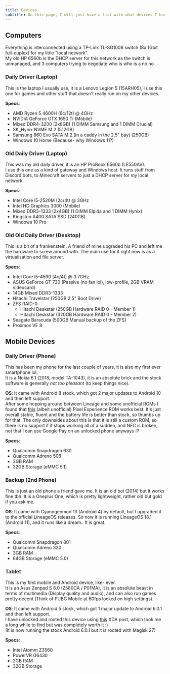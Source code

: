 ```yaml
---
title: Devices
subtitle: On this page, I will just have a list with what devices I have and use and their specs :)
---
```


<!-- THIS SITE IS LICENSED UNDER THE CIR-LICENSE. FOR MORE INFO VISIT https://github.com/Yuri010/CIR-License/
ORIGINAL CAN BE FOUND AT https://github.com/Yuri010/CIR-License/blob/main/License.md -->

## Computers
Everything is interconnected using a TP-Link TL-SG1008 switch (8x 1Gbit full-duplex) for my little "local network".\
My old HP 6560b is the DHCP server for this network as the switch is unmanaged, and 3 computers trying to negotiate who is who is a no no

### Daily Driver (Laptop)
This is the laptop I usually use, it is a Lenovo Legion 5 (15ARH05),
I use this one for games and other stuff that doesn't really run on my other devices.

**Specs**:
 - AMD Ryzen 5 4600H (6c/12t) @ 4GHz
 - NVIDIA GeForce GTX 1650 Ti (Mobile)
 - Mixed DDR4-3200 (2x8GB) (1 DIMM Samsung and 1 DIMM Crucial)
 - SK_Hynix NVME M.2 (512GB)
 - Samsung 860 Evo SATA M.2 (In a caddy in the 2.5" bay) (250GB)
 - Windows 10 Home (Because- why Windows 11?)

### Old Daily Driver (Laptop)
This was my old daily driver, it is an HP ProBook 6560b (LE550AV).\
I use this one as a kind of gateway and Windows host. It runs stuff from Discord bots, to Minecraft servers to just a DHCP server for my local network.

**Specs**:
 - Intel Core i5-2520M (2c/4t) @ 3GHz
 - Intel HD Graphics 3000 (Mobile)
 - Mixed DDR3-1333 (2x4GB) (1 DIMM Elpida and 1 DIMM Hynix)
 - Kingston A400 SATA SSD (240GB)
 - Windows 10 Pro

### Old Old Daily Driver (Desktop)
This is a bit of a frankenstein. A friend of mine upgraded his PC and left me the hardware to screw around with.
The main use for it right now is as a virtualisation and file server.

**Specs**:
 - Intel Core i5-4590 (4c/4t) @ 3.7GHz
 - ASUS GeForce GT 730 (Passive (no fan lol), low-profile, 2GB VRAM videocard)
 - 14GB Mixed DDR3-1333
 - Hitachi Travelstar (250GB 2.5" Boot Drive)
 - ZFS RAID-0:
    - Hitachi Deskstar (250GB Hardware RAID 0 - Member 1)
    - Hitachi Deskstar (320GB Hardware RAID 0 - Member 2)
 - Seagate Baracuda (500GB Manual backup of the ZFS)
 - Proxmox VE 8

## Mobile Devices

### Daily Driver (Phone)
This has been my phone for the last couple of years, it is also my first ever smartphone lol.\
It is a Nokia 6.1 (2018, model TA-1043), it is an absolute brick and the stock software is generally *not too pleasant* (to keep things nice).

**OS**: It came with Android 8 stock, which got 2 major updates to Android 10 and then left support.\
After some hopping around between Lineage and some unofficial ROMs I found that [this](https://xdaforums.com/t/rom-11-pl2-pixelexperience-aosp.4306647/) (albeit unofficial) Pixel Experience ROM works best. It's just overall stable, fluent and the battery life is better than stock, so thumbs up for that.
The only downsides about this is that it is still a custom ROM, so there is no support if it stops working all of a sudden, and NFC is broken, not that I can use Google Pay on an unlocked phone anyways :P

**Specs**:
 - Qualcomm Snapdragon 630
 - Qualcomm Adreno 508
 - 3GB RAM
 - 32GB Storage (eMMC 5.1)

### Backup (2nd Phone)
This is just an old phone a friend gave me. It is an old boi (2014) but it works fine tbh.
It is a Oneplus One, which is pretty lightweight, rather old but gold if you ask me.

**OS**: It came with Cyanogenmod 13 (Android 4) by default, but I upgraded it to the official LineageOS releases.
So now it is running LineageOS 18.1 (Android 11), and it runs like a dream.. It is great.

**Specs**:
 - Qualcomm Snapdragon 801
 - Qualcomm Adreno 330
 - 3GB RAM
 - 64GB Storage (eMMC 5.0)

### Tablet
This is my first mobile and Android device, like- ever.\
It is an Asus Zenpad S 8.0 (Z580CA / P01MA), it is an absolute beast in terms of multimedia (Display quality and audio), and can also run games pretty decent (Think of PUBG Mobile at 60fps locked on high settings).

**OS**: It came with Android 5 stock, which got 1 major update to Android 6.0.1 and then left support.\
I have unlocked and rooted this device using [this](https://forum.xda-developers.com/t/zenpad-s-root-achieved.3160422/page-66#post-75242374) XDA post, which took me a long while to find but was completely worth it :)\
(It is now running the stock Android 6.0.1 but it is rooted with Magisk 27)

**Specs**:
  - Intel Atomm Z3560
  - PowerVR G6430
  - 2GB RAM
  - 32GB Storage
